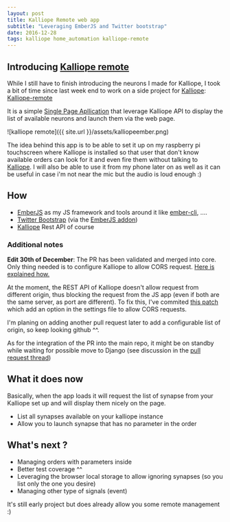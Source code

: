 ```yaml
---
layout: post
title: Kalliope Remote web app
subtitle: "Leveraging EmberJS and Twitter bootstrap"
date: 2016-12-28
tags: kalliope home_automation kalliope-remote
---
```


## Introducing [Kalliope remote](https://github.com/bacardi55/kalliope-remote)

While I still have to finish introducing the neurons I made for Kalliope, I took a bit of time since last week end to work on a side project for [Kalliope](https://github.com/kalliope-project/kalliope): [Kalliope-remote](https://github.com/bacardi55/kalliope-remote)

It is a simple [Single Page Apllication](https://en.wikipedia.org/wiki/Single-page_application) that leverage Kalliope API to display the list of available neurons and launch them via the web page.

![kalliope remote]({{ site.url }}/assets/kalliopeember.png)

The idea behind this app is to be able to set it up on my raspberry pi touchscreen where Kalliope is installed so that user that don't know available orders can look for it and even fire them without talking to [Kalliope](https://github.com/kalliope-project/kalliope). I will also be able to use it from my phone later on as well as it can be useful in case i'm not near the mic but the audio is loud enough :)

## How

* [EmberJS](http://emberjs.com/) as my JS framework and tools around it like [ember-cli](https://ember-cli.com/), ….
* [Twitter Bootstrap](http://getbootstrap.com/) (via the [EmberJS addon](http://kaliber5.github.io/ember-bootstrap/))
* [Kalliope](https://github.com/kalliope-project/kalliope) Rest API of course

### Additional notes

**Edit 30th of December**: The PR has been validated and merged into core. Only thing needed is to configure Kalliope to allow CORS request. [Here is explained how.](https://github.com/kalliope-project/kalliope/blob/master/Docs/settings.md#rest-api)

At the moment, the REST API of Kalliope doesn't allow request from different origin, thus blocking the request from the JS app (even if both are the same server, as port are different). To fix this, I've commited [this patch](https://github.com/kalliope-project/kalliope/pull/157) which add an option in the settings file to allow CORS requests.

I'm planing on adding another pull request later to add a configurable list of origin, so keep looking github ^^.

As for the integration of the PR into the main repo, it might be on standby while waiting for possible move to Django (see discussion in the [pull request thread](https://github.com/kalliope-project/kalliope/pull/157))

## What it does now

Basically, when the app loads it will request the list of synapse from your Kalliope set up and will display them nicely on the page.

* List all synapses available on your kalliope instance
* Allow you to launch synapse that has no parameter in the order

## What's next ?

* Managing orders with parameters inside
* Better test coverage ^^
* Leveraging the browser local storage to allow ignoring synapses (so you list only the one you desire)
* Managing other type of signals (event)


It's still early project but does already allow you some remote management :)
